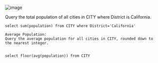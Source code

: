 ![image](https://github.com/sahil0/Azure-Data-Engineering/assets/22682814/3cb12149-eabd-4999-80da-f51e807bc86f)


Query the total population of all cities in CITY where District is California.

```
select sum(population) from CITY where District='California'
```



```
Average Population:
Query the average population for all cities in CITY, rounded down to the nearest integer.


```
```
select floor(avg(population)) from CITY
```
